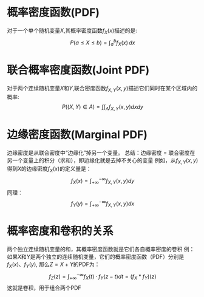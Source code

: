 # 概率密度函数(PDF)
对于一个单个随机变量$X$,其概率密度函数$f_X(x)$描述的是:
$$
P(a \leq X \leq b) = \int_{a}^{b} f_X(x) \, dx
$$

# 联合概率密度函数(Joint PDF)
对于两个连续随机变量$X$和$Y$,联合密度函数$f_{X,Y}(x,y)$描述它们同时在某个区域内的概率:
$$
P((X,Y)∈A) = ∫∫_Af_{X,Y}(x,y)dxdy
$$

# 边缘密度函数(Marginal PDF)
边缘密度是从联合密度中“边缘化”掉另一个变量。
总结：边缘密度 = 联合密度在另一个变量上的积分（求和），即边缘化就是去掉不关心的变量
例如，从$f_{X,Y}(x,y)$得到$X$的边缘密度$f_X(x)$的定义量是：
$$
f_X(x) = ∫_{+\infty}^{-\infty}f_{X,Y}(x,y)dy
$$
同理：
$$
f_Y(y) = ∫_{+\infty}^{-\infty}f_{X,Y}(x,y)dx
$$

# 概率密度和卷积的关系
两个独立连续随机变量的和，其概率密度函数就是它们各自概率密度的卷积
例：如果$X$和$Y$是两个独立的连续随机变量，它们的概率密度函数（PDF）分别是$f_X(x)$、$f_Y(y)$,
那么$Z = X + Y$的PDF为：
$$
f_Z(z) = ∫_{+\infty}^{-\infty} f_X(t)·f_Y(z - t)dt = (f_X * f_Y)(z)
$$
这就是卷积，用于组合两个PDF